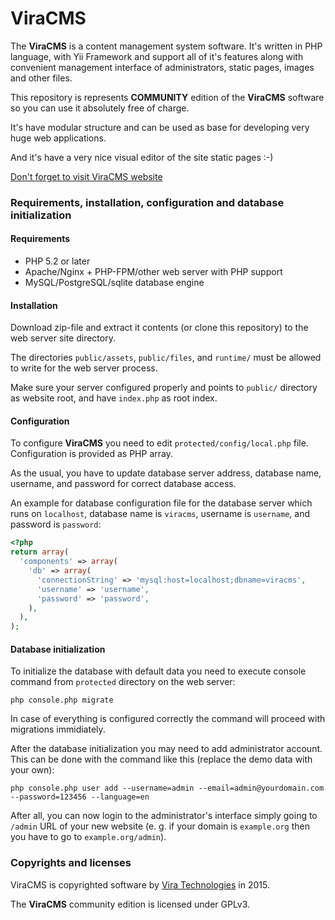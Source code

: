 ViraCMS
=======

The **ViraCMS** is a content management system software. It's written in PHP
language, with Yii Framework and support all of it's features along with
convenient management interface of administrators, static pages, images and
other files.

This repository is represents **COMMUNITY** edition of the **ViraCMS**
software so you can use it absolutely free of charge.

It's have modular structure and can be used as base for developing very
huge web applications.

And it's have a very nice visual editor of the site static pages :-)

[Don't forget to visit ViraCMS website](http://www.viracms.ru/)

### Requirements, installation, configuration and database initialization

#### Requirements

* PHP 5.2 or later
* Apache/Nginx + PHP-FPM/other web server with PHP support
* MySQL/PostgreSQL/sqlite database engine

#### Installation

Download zip-file and extract it contents (or clone this repository) to
the web server site directory.

The directories `public/assets`, `public/files`, and `runtime/` must be
allowed to write for the web server process.

Make sure your server configured properly and points to `public/`
directory as website root, and have `index.php` as root index.

#### Configuration

To configure **ViraCMS** you need to edit `protected/config/local.php`
file. Configuration is provided as PHP array.

As the usual, you have to update database server address, database name,
username, and password for correct database access.

An example for database configuration file for the database server
which runs on `localhost`, database name is `viracms`, username is
`username`, and password is `password`:

```PHP
<?php
return array(
  'components' => array(
    'db' => array(
      'connectionString' => 'mysql:host=localhost;dbname=viracms',
      'username' => 'username',
      'password' => 'password',
    ),
  ),
);
```

#### Database initialization

To initialize the database with default data you need to execute console
command from `protected` directory on the web server:

```
php console.php migrate
```

In case of everything is configured correctly the command will proceed
with migrations immidiately.

After the database initialization you may need to add administrator
account. This can be done with the command like this (replace the demo
data with your own):

```
php console.php user add --username=admin --email=admin@yourdomain.com --password=123456 --language=en
```

After all, you can now login to the administrator's interface simply
going to `/admin` URL of your new website (e. g. if your domain is
`example.org` then you have to go to `example.org/admin`).

### Copyrights and licenses

ViraCMS is copyrighted software by [Vira Technologies](http://viratechnologies.ru/) in 2015.

The **ViraCMS** community edition is licensed under GPLv3.
